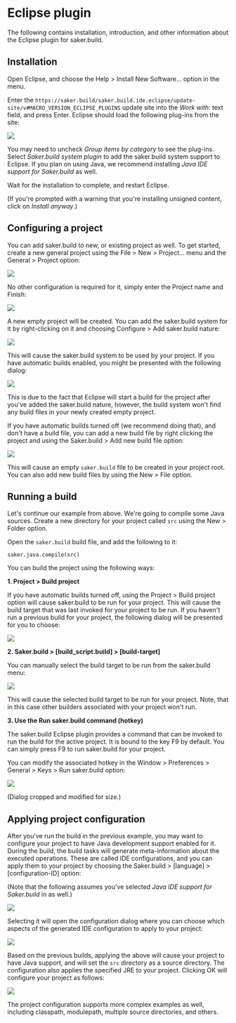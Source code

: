 # Eclipse plugin

The following contains installation, introduction, and other information about the Eclipse plugin for saker.build.

## Installation

Open Eclipse, and choose the Help > Install New Software... option in the menu.

Enter the `https://saker.build/saker.build.ide.eclipse/update-site/v#MACRO_VERSION_ECLIPSE_PLUGINS` update site into the *Work with:* text field, and press Enter. Eclipse should load the following plug-ins from the site:

![](res/eclipse_installsoftware.png)

You may need to uncheck *Group items by category* to see the plug-ins. Select *Saker.build system plugin* to add the saker.build system support to Eclipse. If you plan on using Java, we recommend installing *Java IDE support for Saker.build* as well.

Wait for the installation to complete, and restart Eclipse.

(If you're prompted with a warning that you're installing unsigned content, click on *Install anyway*.)

## Configuring a project

You can add saker.build to new, or existing project as well. To get started, create a new general project using the File > New > Project... menu and the General > Project option:

![](res/eclipse_newproject.png)

No other configuration is required for it, simply enter the Project name and Finish:

![](res/eclipse_newprojectwizard.png)

A new empty project will be created. You can add the saker.build system for it by right-clicking on it and choosing Configure > Add saker.build nature:

![](res/eclipse_configurenature.png)

This will cause the saker.build system to be used by your project. If you have automatic builds enabled, you might be presented with the following dialog:

![](res/eclipse_missingbuildfile.png)

This is due to the fact that Eclipse will start a build for the project after you've added the saker.build nature, however, the build system won't find any build files in your newly created empty project.

If you have automatic builds turned off (we recommend doing that), and don't have a build file, you can add a new build file by right clicking the project and using the Saker.build > Add new build file option:

![](res/eclipse_addnewbuildfile.png)

This will cause an empty `saker.build` file to be created in your project root. You can also add new build files by using the New > File option.

## Running a build

Let's continue our example from above. We're going to compile some Java sources. Create a new directory for your project called `src` using the New > Folder option.

Open the `saker.build` build file, and add the following to it:

```sakerscript
saker.java.compile(src)
```

You can build the project using the following ways:

**1. Project > Build project**

If you have automatic builds turned off, using the Project > Build project option will cause saker.build to be run for your project. This will cause the build target that was last invoked for your project to be run. If you haven't run a previous build for your project, the following dialog will be presented for you to choose:

![](res/eclipse_choosebuildtarget.png)

**2. Saker.build > [build_script.build] > [build-target]**

You can manually select the build target to be run from the saker.build menu:

![](res/eclipse_sakerbuild_build.png)

This will cause the selected build target to be run for your project. Note, that in this case other builders associated with your project won't run.

**3. Use the Run saker.build command (hotkey)**

The saker.build Eclipse plugin provides a command that can be invoked to run the build for the active project. It is bound to the key F9 by default. You can simply press F9 to run saker.build for your project.

You can modify the associated hotkey in the Window > Preferences > General > Keys > Run saker.build option:

![](res/eclipse_keypreferences.png)

(Dialog cropped and modified for size.) 

## Applying project configuration

After you've run the build in the previous example, you may want to configure your project to have Java development support enabled for it. During the build, the build tasks will generate meta-information about the executed operations. These are called IDE configurations, and you can apply them to your project by choosing the Saker.build > [language] > [configuration-ID] option:

(Note that the following assumes you've selected *Java IDE support for Saker.build* in [](#installation) as well.)

![](res/eclipse_chooseideconfig.png)

Selecting it will open the configuration dialog where you can choose which aspects of the generated IDE configuration to apply to your project:

![](res/eclipse_applyideconfig.png)

Based on the previous builds, applying the above will cause your project to have Java support, and will set the `src` directory as a source directory. The configuration also applies the specified JRE to your project. Clicking OK will configure your project as follows:

![](res/eclipse_javaconfiguredproject.png)

The project configuration supports more complex examples as well, including classpath, modulepath, multiple source directories, and others.

